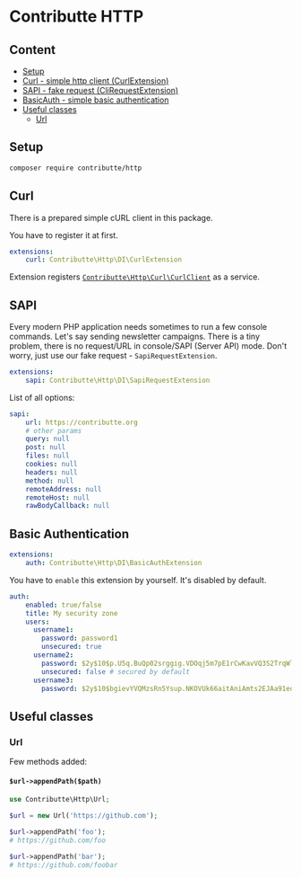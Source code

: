# Contributte HTTP

## Content

- [Setup](#setup)
- [Curl - simple http client (CurlExtension)](#curl)
- [SAPI - fake request (CliRequestExtension)](#sapi)
- [BasicAuth - simple basic authentication](#basic-authentication)
- [Useful classes](#useful-classes)
    - [Url](#url)

## Setup

```bash
composer require contributte/http
```

## Curl

There is a prepared simple cURL client in this package.

You have to register it at first.

```yaml
extensions:
    curl: Contributte\Http\DI\CurlExtension
```

Extension registers [`Contributte\Http\Curl\CurlClient`](https://github.com/contributte/http/blob/master/src/Curl/CurlClient.php) as a service.

## SAPI

Every modern PHP application needs sometimes to run a few console commands. Let's say sending newsletter campaigns. There is
a tiny problem, there is no request/URL in console/SAPI (Server API) mode. Don't worry, just use our fake request -
`SapiRequestExtension`.

```yaml
extensions:
    sapi: Contributte\Http\DI\SapiRequestExtension
```

List of all options:

```yaml
sapi:
    url: https://contributte.org
    # other params
    query: null
    post: null
    files: null
    cookies: null
    headers: null
    method: null
    remoteAddress: null
    remoteHost: null
    rawBodyCallback: null
```

## Basic Authentication

```yaml
extensions:
    auth: Contributte\Http\DI\BasicAuthExtension
```

You have to `enable` this extension by yourself. It's disabled by default.

```yaml
auth:
    enabled: true/false
    title: My security zone
    users:
      username1:
        password: password1
        unsecured: true
      username2:
        password: $2y$10$p.U5q.BuQp02srggig.VDOqj5m7pE1rCwKavVQ3S2TrqWlkqu3qlC
        unsecured: false # secured by default
      username3:
        password: $2y$10$bgievYVQMzsRn5Ysup.NKOVUk66aitAniAmts2EJAa91eqkAhohvC
```

## Useful classes

### Url

Few methods added:

#### `$url->appendPath($path)`

```php
use Contributte\Http\Url;

$url = new Url('https://github.com');

$url->appendPath('foo');
# https://github.com/foo

$url->appendPath('bar');
# https://github.com/foobar
```
